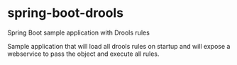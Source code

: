# spring-boot-drools
Spring Boot sample application with Drools rules

Sample application that will load all drools rules on startup 
and will expose a webservice to pass the object and execute
all rules.
